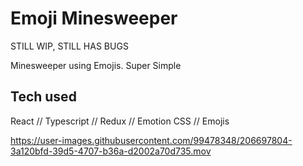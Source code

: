 # Emoji Minesweeper

STILL WIP, STILL HAS BUGS

Minesweeper using Emojis. Super Simple

## Tech used
React // Typescript // Redux // Emotion CSS // Emojis

https://user-images.githubusercontent.com/99478348/206697804-3a120bfd-39d5-4707-b36a-d2002a70d735.mov

